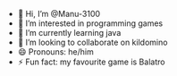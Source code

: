 - 👋 Hi, I’m @Manu-3100
- 👀 I’m interested in programming games
- 🌱 I’m currently learning java
- 💞️ I’m looking to collaborate on kildomino
- 😄 Pronouns: he/him
- ⚡ Fun fact: my favourite game is Balatro

<!---
Manu-3100/Manu-3100 is a ✨ special ✨ repository because its `README.md` (this file) appears on your GitHub profile.
You can click the Preview link to take a look at your changes.
--->
